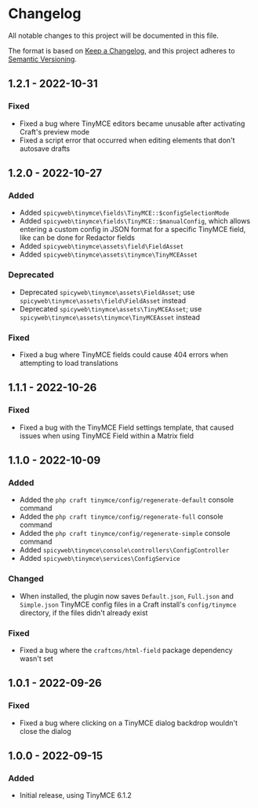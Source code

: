 # Changelog

All notable changes to this project will be documented in this file.

The format is based on [Keep a Changelog](https://keepachangelog.com/en/1.0.0/),
and this project adheres to [Semantic Versioning](https://semver.org/spec/v2.0.0.html).

## 1.2.1 - 2022-10-31

### Fixed
- Fixed a bug where TinyMCE editors became unusable after activating Craft's preview mode
- Fixed a script error that occurred when editing elements that don't autosave drafts

## 1.2.0 - 2022-10-27

### Added
- Added `spicyweb\tinymce\fields\TinyMCE::$configSelectionMode`
- Added `spicyweb\tinymce\fields\TinyMCE::$manualConfig`, which allows entering a custom config in JSON format for a specific TinyMCE field, like can be done for Redactor fields
- Added `spicyweb\tinymce\assets\field\FieldAsset`
- Added `spicyweb\tinymce\assets\tinymce\TinyMCEAsset`

### Deprecated
- Deprecated `spicyweb\tinymce\assets\FieldAsset`; use `spicyweb\tinymce\assets\field\FieldAsset` instead
- Deprecated `spicyweb\tinymce\assets\TinyMCEAsset`; use `spicyweb\tinymce\assets\tinymce\TinyMCEAsset` instead

### Fixed
- Fixed a bug where TinyMCE fields could cause 404 errors when attempting to load translations

## 1.1.1 - 2022-10-26

### Fixed
- Fixed a bug with the TinyMCE Field settings template, that caused issues when using TinyMCE Field within a Matrix field

## 1.1.0 - 2022-10-09

### Added
- Added the `php craft tinymce/config/regenerate-default` console command
- Added the `php craft tinymce/config/regenerate-full` console command
- Added the `php craft tinymce/config/regenerate-simple` console command
- Added `spicyweb\tinymce\console\controllers\ConfigController`
- Added `spicyweb\tinymce\services\ConfigService`

### Changed
- When installed, the plugin now saves `Default.json`, `Full.json` and `Simple.json` TinyMCE config files in a Craft install's `config/tinymce` directory, if the files didn't already exist

### Fixed
- Fixed a bug where the `craftcms/html-field` package dependency wasn't set

## 1.0.1 - 2022-09-26

### Fixed
- Fixed a bug where clicking on a TinyMCE dialog backdrop wouldn't close the dialog

## 1.0.0 - 2022-09-15

### Added
- Initial release, using TinyMCE 6.1.2
